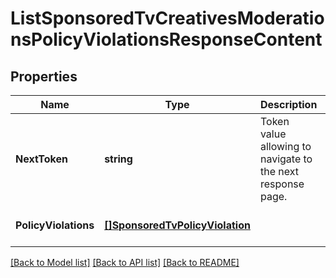 # ListSponsoredTvCreativesModerationsPolicyViolationsResponseContent

## Properties
Name | Type | Description | Notes
------------ | ------------- | ------------- | -------------
**NextToken** | **string** | Token value allowing to navigate to the next response page. | [optional] [default to null]
**PolicyViolations** | [**[]SponsoredTvPolicyViolation**](SponsoredTvPolicyViolation.md) |  | [optional] [default to null]

[[Back to Model list]](../README.md#documentation-for-models) [[Back to API list]](../README.md#documentation-for-api-endpoints) [[Back to README]](../README.md)

